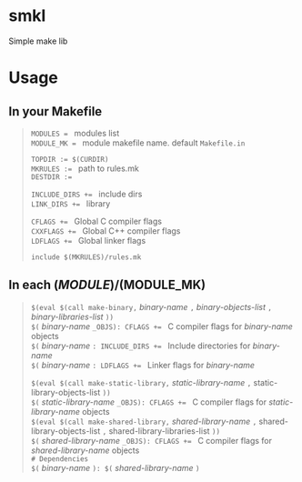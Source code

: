 # smkl

Simple make lib


# Usage

## In your Makefile

> `MODULES = ` modules list  
> `MODULE_MK = ` module makefile name. default `Makefile.in`  
>  
> `TOPDIR := $(CURDIR)`  
> `MKRULES := ` path to rules.mk  
> `DESTDIR := `  
>  
> `INCLUDE_DIRS += ` include dirs  
> `LINK_DIRS += ` library  
>  
> `CFLAGS += ` Global C compiler flags  
> `CXXFLAGS += ` Global C++ compiler flags  
> `LDFLAGS += ` Global linker flags  
>  
> `include $(MKRULES)/rules.mk`  

## In each $(MODULE)/$(MODULE_MK)

> `$(eval $(call make-binary,` *binary-name* `,` *binary-objects-list* `,` *binary-libraries-list* `))`  
> `$(` *binary-name* `_OBJS): CFLAGS += ` C compiler flags for *binary-name* objects  
> `$(` *binary-name* `: INCLUDE_DIRS += ` Include directories for *binary-name*  
> `$(` *binary-name* `: LDFLAGS += ` Linker flags for *binary-name*  
> 
> `$(eval $(call make-static-library,` *static-library-name* `,` static-library-objects-list `))`  
> `$(` *static-library-name* `_OBJS): CFLAGS += ` C compiler flags for *static-library-name* objects  
> `$(eval $(call make-shared-library,` *shared-library-name* `,` shared-library-objects-list `,` shared-library-libraries-list `))`  
> `$(` *shared-library-name* `_OBJS): CFLAGS += ` C compiler flags for *shared-library-name* objects  
> `# Dependencies`  
> `$(` *binary-name* `): $(` *shared-library-name* `)`  
